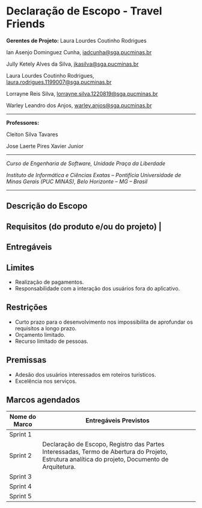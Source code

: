 # Declaração de Escopo - Travel Friends


**Gerentes de Projeto:** Laura Lourdes Coutinho Rodrigues

Ian Asenjo Dominguez Cunha, iadcunha@sga.pucminas.br

Jully Ketely Alves da Silva, jkasilva@sga.pucminas.br

Laura Lourdes Coutinho Rodrigues, laura.rodrigues.1199007@sga.pucminas.br

Lorrayne Reis Silva, lorrayne.silva.1220819@sga.pucminas.br

Warley Leandro dos Anjos, warley.anjos@sga.pucminas.br

---

**Professores:**

Cleiton Silva Tavares

Jose Laerte Pires Xavier Junior

---

_Curso de Engenharia de Software, Unidade Praça da Liberdade_

_Instituto de Informática e Ciências Exatas – Pontifícia Universidade de Minas Gerais (PUC MINAS), Belo Horizonte – MG – Brasil_

---


## Descrição do Escopo


## Requisitos (do produto e/ou do projeto) |

## Entregáveis

## Limites
- Realização de pagamentos.
- Responsabilidade com a interação dos usuários fora do aplicativo.

## Restrições
- Curto prazo para o desenvolvimento nos impossibilita de aprofundar os requisitos a longo prazo.
- Orçamento limitado.
- Recurso limitado de pessoas.


## Premissas
- Adesão dos usuários interessados em roteiros turísticos.
-  Excelência nos serviços.


## Marcos agendados

| Nome do Marco | Entregáveis Previstos |
| --- | --- |
|Sprint 1  | |
|Sprint 2  |Declaração de Escopo, Registro das Partes Interessadas, Termo de Abertura do Projeto, Estrutura analítica do projeto, Documento de Arquitetura. |
|Sprint 3  | |
|Sprint 4  | |
|Sprint 5  | |
